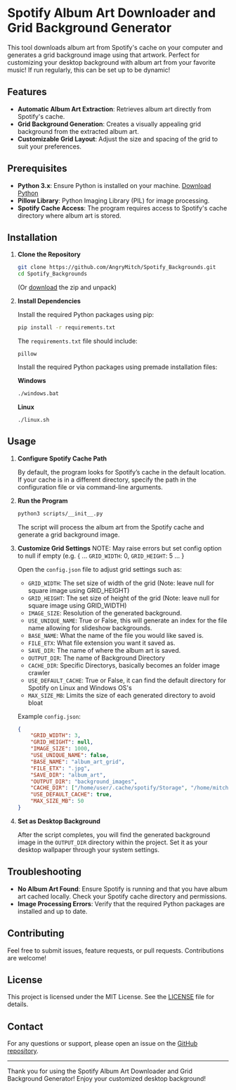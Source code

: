 # Spotify Album Art Downloader and Grid Background Generator

This tool downloads album art from Spotify's cache on your computer and generates a grid background image using that artwork. Perfect for customizing your desktop background with album art from your favorite music!
If run regularly, this can be set up to be dynamic!

## Features
- **Automatic Album Art Extraction**: Retrieves album art directly from Spotify's cache.
- **Grid Background Generation**: Creates a visually appealing grid background from the extracted album art.
- **Customizable Grid Layout**: Adjust the size and spacing of the grid to suit your preferences.

## Prerequisites

- **Python 3.x**: Ensure Python is installed on your machine. [Download Python](https://www.python.org/downloads/)
- **Pillow Library**: Python Imaging Library (PIL) for image processing.
- **Spotify Cache Access**: The program requires access to Spotify's cache directory where album art is stored.

## Installation

1. **Clone the Repository**

   ```bash
   git clone https://github.com/AngryMitch/Spotify_Backgrounds.git
   cd Spotify_Backgrounds
   ```
   (Or [download](https://github.com/AngryMitch/Spotify_Backgrounds/archive/refs/heads/main.zip) the zip and unpack)

2. **Install Dependencies**

   Install the required Python packages using pip:

   ```bash
   pip install -r requirements.txt
   ```

   The `requirements.txt` file should include:
   ```
   pillow
   ```
   Install the required Python packages using premade installation files:

   **Windows**
   ```bash
   ./windows.bat
   ```
   **Linux**
   ```
   ./linux.sh
   ```

## Usage

1. **Configure Spotify Cache Path**

   By default, the program looks for Spotify’s cache in the default location. If your cache is in a different directory, specify the path in the configuration file or via command-line arguments.

2. **Run the Program**

   ```bash
   python3 scripts/__init__.py
   ```

   The script will process the album art from the Spotify cache and generate a grid background image.

3. **Customize Grid Settings**
   NOTE: May raise errors but set config option to null if empty (e.g. { ... `GRID_WIDTH`: 0, `GRID_HEIGHT`: 5 ... }

   Open the `config.json` file to adjust grid settings such as:

   - `GRID_WIDTH`: The set size of width of the grid (Note: leave null for square image using GRID_HEIGHT)
   - `GRID_HEIGHT`: The set size of height of the grid (Note: leave null for square image using GRID_WIDTH)
   - `IMAGE_SIZE`: Resolution of the generated background.
   - `USE_UNIQUE_NAME`: True or False, this will generate an index for the file name allowing for slideshow backgrounds.
   - `BASE_NAME`: What the name of the file you would like saved is.
   - `FILE_ETX`: What file extension you want it saved as.
   - `SAVE_DIR`: The name of where the album art is saved.
   - `OUTPUT_DIR`: The name of Background Directory
   - `CACHE_DIR`: Specific Directorys, basically becomes an folder image crawler
   - `USE_DEFAULT_CACHE`: True or False, it can find the default directory for Spotify on Linux and Windows OS's
   - `MAX_SIZE_MB`: Limits the size of each generated directory to avoid bloat

   Example `config.json`:

   ```json
   {
       "GRID_WIDTH": 3,
       "GRID_HEIGHT": null,
       "IMAGE_SIZE": 1000,
       "USE_UNIQUE_NAME": false,
       "BASE_NAME": "album_art_grid",
       "FILE_ETX": ".jpg",
       "SAVE_DIR": "album_art",
       "OUTPUT_DIR": "background_images",
       "CACHE_DIR": ["/home/user/.cache/spotify/Storage", "/home/mitch/.cache/spotify/Data"],
       "USE_DEFAULT_CACHE": true,
       "MAX_SIZE_MB": 50
   }
   ```

5. **Set as Desktop Background**

   After the script completes, you will find the generated background image in the `OUTPUT_DIR` directory within the project. Set it as your desktop wallpaper through your system settings.

## Troubleshooting

- **No Album Art Found**: Ensure Spotify is running and that you have album art cached locally. Check your Spotify cache directory and permissions.
- **Image Processing Errors**: Verify that the required Python packages are installed and up to date.

## Contributing

Feel free to submit issues, feature requests, or pull requests. Contributions are welcome!

## License

This project is licensed under the MIT License. See the [LICENSE](https://github.com/AngryMitch/Spotify_Backgrounds/blob/main/.github/LICENSE.md) file for details.

## Contact

For any questions or support, please open an issue on the [GitHub repository](https://github.com/AngryMitch/Spotify_Backgrounds/issues).

---

Thank you for using the Spotify Album Art Downloader and Grid Background Generator! Enjoy your customized desktop background!
